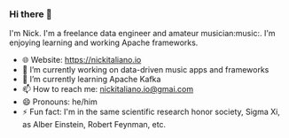 ### Hi there 👋

I'm Nick. I'm a freelance data engineer and amateur musician:music:. I'm enjoying learning and working Apache frameworks.

* 🌐 Website: https://nickitaliano.io
* 🔭 I’m currently working on data-driven music apps and frameworks
* 🌱 I’m currently learning Apache Kafka
* 📫 How to reach me: nickitaliano.io@gmai.com
* 😄 Pronouns: he/him
* ⚡ Fun fact: I'm in the same scientific research honor society, Sigma Xi, as Alber Einstein, Robert Feynman, etc. 
<!--
**nickitaliano/nickitaliano** is a ✨ _special_ ✨ repository because its `README.md` (this file) appears on your GitHub profile.

Here are some ideas to get you started:

- 🔭 I’m currently working on ...
- 🌱 I’m currently learning ...
- 👯 I’m looking to collaborate on ...
- 🤔 I’m looking for help with ...
- 💬 Ask me about ...
- 📫 How to reach me: ...
- 😄 Pronouns: ...
- ⚡ Fun fact: ...
* :ring: Join my webring: https://hotlinewebring.club

![](https://github.com/nickitaliano/nickitaliano/blob/master/banner.jpeg)

### Hi there 👋

I'm [Dries](https://driesvints.com), open-source maintainer and one of the core team members of [Laravel](https://github.com/laravel) where I maintain the first-party libraries. I also do the weekly releases of all the first-party packages.

In my free time I've built and maintain various open-source projects of my own like:

- [Blade UI Kit](https://github.com/blade-ui-kit/blade-ui-kit) - A set of renderless components to utilise in your Laravel Blade views
- [Blade Icons](https://github.com/blade-ui-kit/blade-icons) - Easily use SVG icons in your Laravel Blade views
- [Laravel.io](https://github.com/laravelio/portal) - The Laravel community portal
- [Dotfiles](https://github.com/driesvints/dotfiles) - Start using dotfiles on your Mac
- [Laravel EventSauce](https://github.com/EventSaucePHP/LaravelEventSauce) - Start using Event Sourcing in your Laravel app

I also co-organise [monthly user group events](https://fullstackbelgium.be/) here in Belgium in the cities of Antwerp and Ghent. And I co-organise the [Full Stack Europe](https://fullstackeurope.com/) conference here in Antwerp. Occasionally, I also speak at conferences and user groups. I'm also working on [a new project for organising events called Eventy](https://eventy.io). And I also blog from time to time about various things on [my website](https://driesvints.com).

Working on open-source is my great joy in life and I want to be able to do that as much and as long as I possible can. I hope you like what I work on and that some of it is useful to you. Thanks for visiting!
-->
